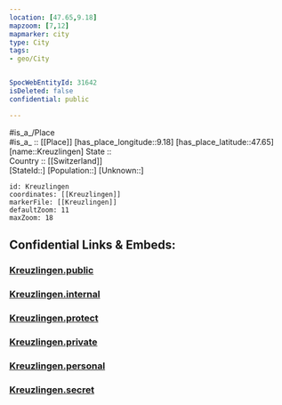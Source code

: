 ```yaml
---
location: [47.65,9.18] 
mapzoom: [7,12] 
mapmarker: city 
type: City
tags:
- geo/City


SpocWebEntityId: 31642
isDeleted: false
confidential: public

---
```

#is_a_/Place  
#is_a_ :: [[Place]] 
[has_place_longitude::9.18] 
[has_place_latitude::47.65] 
[name::Kreuzlingen] 
State ::  
Country :: [[Switzerland]]  
[StateId::] 
[Population::] 
[Unknown::] 


```leaflet
id: Kreuzlingen
coordinates: [[Kreuzlingen]] 
markerFile: [[Kreuzlingen]] 
defaultZoom: 11 
maxZoom: 18
```


## Confidential Links & Embeds: 

### [Kreuzlingen.public](/_public/\Earth\Continent\Europe\Europe~Central\Switzerland\Switzerland~Cantons\Thurgau\CityKreuzlingen.public.md) 

### [Kreuzlingen.internal](/_internal/\Earth\Continent\Europe\Europe~Central\Switzerland\Switzerland~Cantons\Thurgau\CityKreuzlingen.internal.md) 

### [Kreuzlingen.protect](/_protect/\Earth\Continent\Europe\Europe~Central\Switzerland\Switzerland~Cantons\Thurgau\CityKreuzlingen.protect.md) 

### [Kreuzlingen.private](/_private/\Earth\Continent\Europe\Europe~Central\Switzerland\Switzerland~Cantons\Thurgau\CityKreuzlingen.private.md) 

### [Kreuzlingen.personal](/_personal/\Earth\Continent\Europe\Europe~Central\Switzerland\Switzerland~Cantons\Thurgau\CityKreuzlingen.personal.md) 

### [Kreuzlingen.secret](/_secret/\Earth\Continent\Europe\Europe~Central\Switzerland\Switzerland~Cantons\Thurgau\CityKreuzlingen.secret.md)

